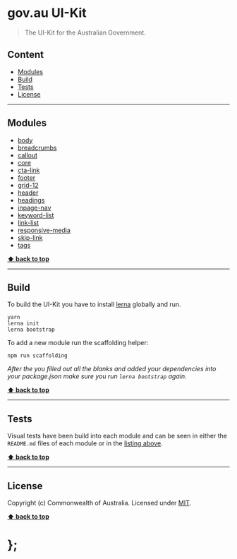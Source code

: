 gov.au UI-Kit
=============

> The UI-Kit for the Australian Government.


## Content

* [Modules](#modules)
* [Build](#build)
* [Tests](#tests)
* [License](#license)


----------------------------------------------------------------------------------------------------------------------------------------------------------------


## Modules

- [body](http://uikit.apps.staging.digital.gov.au/packages/body/tests/site/)
- [breadcrumbs](http://uikit.apps.staging.digital.gov.au/packages/breadcrumbs/tests/site/)
- [callout](http://uikit.apps.staging.digital.gov.au/packages/callout/tests/site/)
- [core](http://uikit.apps.staging.digital.gov.au/packages/core/tests/site/)
- [cta-link](http://uikit.apps.staging.digital.gov.au/packages/cta-link/tests/site/)
- [footer](http://uikit.apps.staging.digital.gov.au/packages/footer/tests/site/)
- [grid-12](http://uikit.apps.staging.digital.gov.au/packages/grid-12/tests/site/)
- [header](http://uikit.apps.staging.digital.gov.au/packages/header/tests/site/)
- [headings](http://uikit.apps.staging.digital.gov.au/packages/headings/tests/site/)
- [inpage-nav](http://uikit.apps.staging.digital.gov.au/packages/inpage-nav/tests/site/)
- [keyword-list](http://uikit.apps.staging.digital.gov.au/packages/keyword-list/tests/site/)
- [link-list](http://uikit.apps.staging.digital.gov.au/packages/link-list/tests/site/)
- [responsive-media](http://uikit.apps.staging.digital.gov.au/packages/responsive-media/tests/site/)
- [skip-link](http://uikit.apps.staging.digital.gov.au/packages/skip-link/tests/site/)
- [tags](http://uikit.apps.staging.digital.gov.au/packages/tags/tests/site/)


**[⬆ back to top](#content)**


----------------------------------------------------------------------------------------------------------------------------------------------------------------


## Build

To build the UI-Kit you have to install [lerna](https://github.com/lerna/lerna) globally and run.

```shell
yarn
lerna init
lerna bootstrap
```

To add a new module run the scaffolding helper:

```shell
npm run scaffolding
```

_After the you filled out all the blanks and added your dependencies into your package.json make sure you run `lerna bootstrap` again._


**[⬆ back to top](#content)**


----------------------------------------------------------------------------------------------------------------------------------------------------------------


## Tests

Visual tests have been build into each module and can be seen in either the `README.md` files of each module or in the [listing above](#modules).


**[⬆ back to top](#content)**


----------------------------------------------------------------------------------------------------------------------------------------------------------------


## License

Copyright (c) Commonwealth of Australia.
Licensed under [MIT](https://raw.githubusercontent.com/govau/uikit/master/LICENSE).


**[⬆ back to top](#content)**

# };

